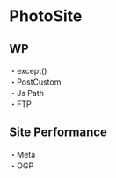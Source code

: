# PhotoSite  

## WP  
・except()                                　　                                                          
・PostCustom  
・Js Path  
・FTP

## Site Performance
・Meta  
・OGP
